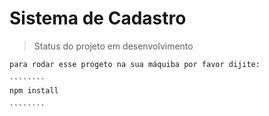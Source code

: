  # Sistema de Cadastro

  >Status do projeto em desenvolvimento

    para rodar esse progeto na sua máquiba por favor dijite:

    ````````
    npm install

    ````````

